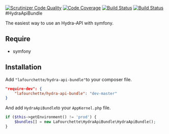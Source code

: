 [![Scrutinizer Code Quality](https://scrutinizer-ci.com/g/lafourchette/HydraApiBundle/badges/quality-score.png?b=master)](https://scrutinizer-ci.com/g/lafourchette/HydraApiBundle/?branch=master) [![Code Coverage](https://scrutinizer-ci.com/g/lafourchette/HydraApiBundle/badges/coverage.png?b=master)](https://scrutinizer-ci.com/g/lafourchette/HydraApiBundle/?branch=master) [![Build Status](https://scrutinizer-ci.com/g/lafourchette/HydraApiBundle/badges/build.png?b=master)](https://scrutinizer-ci.com/g/lafourchette/HydraApiBundle/build-status/master) [![Build Status](https://travis-ci.org/lafourchette/HydraApiBundle.svg?branch=fix%2Fphpcs)](https://travis-ci.org/lafourchette/HydraApiBundle)
#HydraApiBundle

The easiest way to use an Hydra-API with symfony.

## Require 

* symfony

## Installation 

Add ```"lafourchette/hydra-api-bundle"```to your composer file.

```json
"require-dev": {
    "lafourchette/hydra-api-bundle": "dev-master"
}
```

And add ```HydraApiBundle```to your ```AppKernel.php``` file.
```php
if ($this->getEnvironment() != 'prod') {
    $bundles[] = new LaFourchette\HydraApiBundle\HydraApiBundle();
}
```
